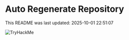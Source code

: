 # Auto Regenerate Repository

This README was last updated: 2025-10-01 22:51:07

 ![TryHackMe](https://tryhackme.com/badge/533634)